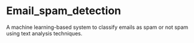 # Email_spam_detection
A machine learning-based system to classify emails as spam or not spam using text analysis techniques.
